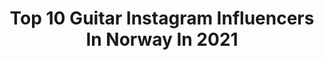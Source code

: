 ---
title: Top 10 Guitar Instagram Influencers In Norway In 2021
description: >-
  Find top guitar Instagram influencers in Norway in 2021. Most popular hashtags: #norway #guitar #picoftheday #blackmetal.
platform: Instagram
hits: 12
text_top: Discover the best Instagram profiles on inBeat.
text_bottom: Our database has 12 Instagram influencers like this in Norway for you to contact.
profiles:
  - username: "leprous_toro"
    fullname: >-
      Tor Oddmund Suhrke
    bio: >-
      Guitarist in Leprous 🇳🇴 👇🏻 Live stream concert October 9th
    location: "Norway"
    followers: 8938
    engagement: 955
    commentsToLikes: 0.017972
    id: ck15q5uiy193n0i19ykmkpitt
    verified: false
    hashtags: ""
  - username: "martine_roenning"
    fullname: >-
      Martine Rønning
    bio: >-
      Artist/model - Norway🇧🇻 Singer at @playagencyofficial🎤 Model at @ebmodels📷 Booking DM/email ❣️
    location: "Norway"
    followers: 12523
    engagement: 1563
    commentsToLikes: 0.365391
    id: ck55k7pvwyokz0i110g2y9sgs
    verified: false
    hashtags: "#artist, #beach, #summer, #picoftheday"
  - username: "toradaa"
    fullname: >-
      Tora Dahle Aagård
    bio: >-
      «GIRLS» OUT NOW👇🏼💦
    location: "Norway"
    followers: 132198
    engagement: 452
    commentsToLikes: 0.034575
    id: ck0tyfbw5mkpg0i19qjca4c5z
    verified: false
    hashtags: "#soundofguitars, #pickupmusic, #riffs4u, #marceauguitars"
  - username: "henrylemoin"
    fullname: >-
      Henry Lemoin | Norwegian Model
    bio: >-
      📍Oslo, Norway . ⚘Ambassador @eromaperfumes Discount code: LEMOIN Please check out the music video i'm starring in for The Da Vinci Code
    location: "Norway"
    followers: 31564
    engagement: 696
    commentsToLikes: 0.036211
    id: ck6u5xvxkce1r0j71t220u2qo
    verified: false
    hashtags: "#darkaesthetic, #portrait, #aesthetic, #instagood"
  - username: "resch410"
    fullname: >-
      
    bio: >-
      Bruno Labrador 🐶🌈 Janto Labrador 🐶🌈 Gismo Maine Coon 13 years 😺 Bosse Norwegian Forestcat 😾🌈 Ylvie Maine Coon 1 year 😺 Near Hamburg
    location: "Norway"
    followers: 7387
    engagement: 641
    commentsToLikes: 0.291583
    id: ck9habi3bbwqm0j785ythlz2y
    verified: false
    hashtags: "#amazingcat, #catsoninstagram, #mainecoonworld, #foreverlove"
  - username: "funnybubbledogs"
    fullname: >-
      💬🐾Fᴜɴɴʏ ʙᴜʙʙʟᴇ ᴅᴏɢs🐾💬
    bio: >-
      Twins❤️ And their 6 Amazing dogs!! The border collies Kylie - Henry - Harley - Janis, the Podengo Jolie and the funniest Corgi Hugo.
    location: "Norway"
    followers: 12389
    engagement: 405
    commentsToLikes: 0.069191
    id: ck8t8syo5lose0j787en1q1nq
    verified: false
    hashtags: "#barkhappy, #cracksmeup, #barked, #instagram"
  - username: "javipostigo"
    fullname: >-
      Javi Postigo
    bio: >-
      | | ANOTHER WAY OF LIVING || 📷🎥🍮🍻🍥🌅🌊🌎⚓🏂🏄✈ Twin Bro @josepostigo Norwegian 🇳🇴
    location: "Norway"
    followers: 7610
    engagement: 739
    commentsToLikes: 0.023450
    id: ck136zagz907n0i19c31u6b6i
    verified: false
    hashtags: "#cuarentena, #mediterranean, #octopus, #spain"
  - username: "ihsahnofficial"
    fullname: >-
      Ihsahnofficial
    bio: >-
      https://ihsahn.lnk.to/Telemark
    location: "Norway"
    followers: 51260
    engagement: 457
    commentsToLikes: 0.016963
    id: ck6tj4ppo202c0j71g9cmr31h
    verified: true
    hashtags: "#rhodesianridgeback, #rr, #aristides, #telemark"
  - username: "mork.official"
    fullname: >-
      MORK - Thomas Eriksen
    bio: >-
      Creator of Norwegian Black Metal-band MORK - LIVESTREAM Link below
    location: "Norway"
    followers: 8105
    engagement: 641
    commentsToLikes: 0.015951
    id: ck6tj4oi81zzu0j71siyvdo25
    verified: false
    hashtags: "#norway, #truehaldenblackmetal, #truenorwegianblackmetal, #thomaseriksen"
  - username: "kampfar_official"
    fullname: >-
      KAMPFAR
    bio: >-
      To Ofidian!
    location: "Norway"
    followers: 18495
    engagement: 313
    commentsToLikes: 0.011083
    id: ck6tj4f1m1zhd0j71casb76j0
    verified: false
    hashtags: "#august2020, #norway, #ofidiansmanifest, #blackmetal"
---